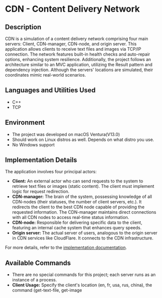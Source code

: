 # CDN - Content Delivery Network

## Description

CDN is a simulation of a content delivery network comprising four main servers: Client, CDN-manager, CDN-node, and origin server. This application allows clients to receive text files and images via TCP/IP connection. The network features built-in health checks and auto-repair options, enhancing system resilience. Additionally, the project follows an architecture similar to an MVC application, utilizing the Result pattern and dependency injection. Although the servers' locations are simulated, their coordinates mimic real-world scenarios.

## Languages and Utilities Used

- C++
- TCP

## Environment

- The project was developed on macOS Ventura(V13.0)
- Should work on Linux distros as well. Depends on what distro you use.
- No Windows support

## Implementation Details

The application involves four principal actors:

- **Client:** An external actor who can send requests to the system to retrieve text files or images (static content). The client must implement logic for request redirection.
- **CDN-manager:** The brain of the system, possessing knowledge of all CDN-nodes (their statuses, the number of client servers, etc.). It redirects the client to the best CDN node capable of providing the requested information. The CDN-manager maintains direct connections with all CDN nodes to access real-time status information.
- **CDN-node:** Responsible for delivering specific data to the client, featuring an internal cache system that enhances query speeds.
- **Origin server:** The actual server of users, analogous to the origin server in CDN services like CloudFlare. It connects to the CDN infrastructure.

For more details, refer to the [implementation documentation](https://github.com/CirsteanPaul/CDN-system/blob/main/docs/Docuemntation.pdf).

## Available Commands

- There are no special commands for this project; each server runs as an instance of a process.
- **Client Usage:** Specify the client's location (en, fr, usa, rus, china), the command (get-text-file, get-image
